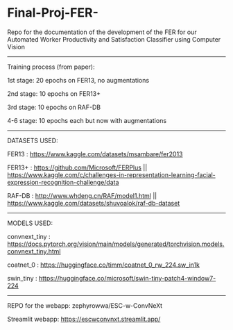 # Final-Proj-FER-
Repo for the documentation of the development of the FER for our Automated Worker Productivity and Satisfaction Classifier using Computer Vision


<hr>

Training process (from paper):

1st stage: 20 epochs on FER13, no augmentations

2nd stage: 10 epochs on FER13+

3rd stage: 10 epochs on RAF-DB

4-6 stage: 10 epochs each but now with augmentations


<hr>

DATASETS USED:

FER13 : https://www.kaggle.com/datasets/msambare/fer2013

FER13+ : https://github.com/Microsoft/FERPlus || https://www.kaggle.com/c/challenges-in-representation-learning-facial-expression-recognition-challenge/data

RAF-DB : http://www.whdeng.cn/RAF/model1.html || https://www.kaggle.com/datasets/shuvoalok/raf-db-dataset

<hr>


MODELS USED:

convnext_tiny : https://docs.pytorch.org/vision/main/models/generated/torchvision.models.convnext_tiny.html

coatnet_0 : https://huggingface.co/timm/coatnet_0_rw_224.sw_in1k

swin_tiny : https://huggingface.co/microsoft/swin-tiny-patch4-window7-224

<hr>

REPO for the webapp: zephyrowwa/ESC-w-ConvNeXt

Streamlit webapp: https://escwconvnxt.streamlit.app/
